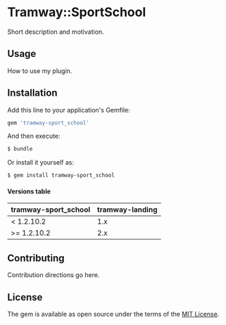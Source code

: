 # Tramway::SportSchool
Short description and motivation.

## Usage
How to use my plugin.

## Installation
Add this line to your application's Gemfile:

```ruby
gem 'tramway-sport_school'
```

And then execute:
```bash
$ bundle
```

Or install it yourself as:
```bash
$ gem install tramway-sport_school
```

#### Versions table

| tramway-sport_school | tramway-landing |
| ------------------ |  --------------- |
| < 1.2.10.2 | 1.x |
| >= 1.2.10.2 | 2.x |

## Contributing
Contribution directions go here.

## License
The gem is available as open source under the terms of the [MIT License](http://opensource.org/licenses/MIT).
